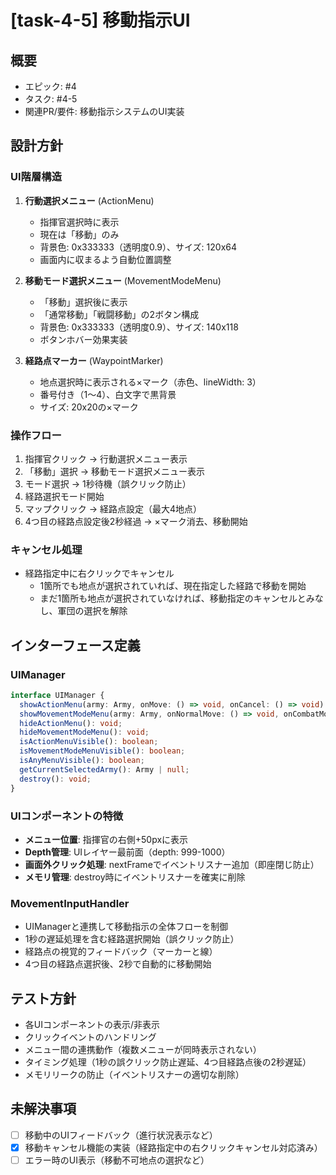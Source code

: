 # [task-4-5] 移動指示UI

## 概要
- エピック: #4
- タスク: #4-5
- 関連PR/要件: 移動指示システムのUI実装

## 設計方針

### UI階層構造
1. **行動選択メニュー** (ActionMenu)
   - 指揮官選択時に表示
   - 現在は「移動」のみ
   - 背景色: 0x333333（透明度0.9）、サイズ: 120x64
   - 画面内に収まるよう自動位置調整

2. **移動モード選択メニュー** (MovementModeMenu)
   - 「移動」選択後に表示
   - 「通常移動」「戦闘移動」の2ボタン構成
   - 背景色: 0x333333（透明度0.9）、サイズ: 140x118
   - ボタンホバー効果実装

3. **経路点マーカー** (WaypointMarker)
   - 地点選択時に表示される×マーク（赤色、lineWidth: 3）
   - 番号付き（1〜4）、白文字で黒背景
   - サイズ: 20x20の×マーク

### 操作フロー
1. 指揮官クリック → 行動選択メニュー表示
2. 「移動」選択 → 移動モード選択メニュー表示
3. モード選択 → 1秒待機（誤クリック防止）
4. 経路選択モード開始
5. マップクリック → 経路点設定（最大4地点）
6. 4つ目の経路点設定後2秒経過 → ×マーク消去、移動開始

### キャンセル処理
- 経路指定中に右クリックでキャンセル
  - 1箇所でも地点が選択されていれば、現在指定した経路で移動を開始
  - まだ1箇所も地点が選択されていなければ、移動指定のキャンセルとみなし、軍団の選択を解除

## インターフェース定義

### UIManager
```typescript
interface UIManager {
  showActionMenu(army: Army, onMove: () => void, onCancel: () => void): void;
  showMovementModeMenu(army: Army, onNormalMove: () => void, onCombatMove: () => void, onCancel: () => void): void;
  hideActionMenu(): void;
  hideMovementModeMenu(): void;
  isActionMenuVisible(): boolean;
  isMovementModeMenuVisible(): boolean;
  isAnyMenuVisible(): boolean;
  getCurrentSelectedArmy(): Army | null;
  destroy(): void;
}
```

### UIコンポーネントの特徴
- **メニュー位置**: 指揮官の右側+50pxに表示
- **Depth管理**: UIレイヤー最前面（depth: 999-1000）
- **画面外クリック処理**: nextFrameでイベントリスナー追加（即座閉じ防止）
- **メモリ管理**: destroy時にイベントリスナーを確実に削除

### MovementInputHandler
- UIManagerと連携して移動指示の全体フローを制御
- 1秒の遅延処理を含む経路選択開始（誤クリック防止）
- 経路点の視覚的フィードバック（マーカーと線）
- 4つ目の経路点選択後、2秒で自動的に移動開始

## テスト方針
- 各UIコンポーネントの表示/非表示
- クリックイベントのハンドリング
- メニュー間の連携動作（複数メニューが同時表示されない）
- タイミング処理（1秒の誤クリック防止遅延、4つ目経路点後の2秒遅延）
- メモリリークの防止（イベントリスナーの適切な削除）

## 未解決事項
- [ ] 移動中のUIフィードバック（進行状況表示など）
- [x] 移動キャンセル機能の実装（経路指定中の右クリックキャンセル対応済み）
- [ ] エラー時のUI表示（移動不可地点の選択など）